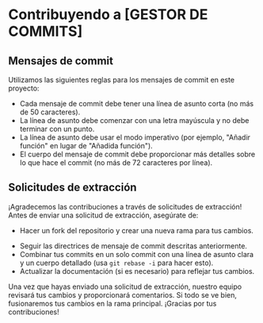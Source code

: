 # Contribuyendo a [GESTOR DE COMMITS]

## Mensajes de commit

Utilizamos las siguientes reglas para los mensajes de commit en este proyecto:

- Cada mensaje de commit debe tener una línea de asunto corta (no más de 50 caracteres).
- La línea de asunto debe comenzar con una letra mayúscula y no debe terminar con un punto.
- La línea de asunto debe usar el modo imperativo (por ejemplo, "Añadir función" en lugar de "Añadida función").
- El cuerpo del mensaje de commit debe proporcionar más detalles sobre lo que hace el commit (no más de 72 caracteres por línea).


## Solicitudes de extracción

¡Agradecemos las contribuciones a través de solicitudes de extracción! Antes de enviar una solicitud de extracción, asegúrate de:

- Hacer un fork del repositorio y crear una nueva rama para tus cambios.
<!-- - Escribir pruebas para tus cambios y asegurarte de que todas las pruebas pasen. -->
- Seguir las directrices de mensaje de commit descritas anteriormente.
- Combinar tus commits en un solo commit con una línea de asunto clara y un cuerpo detallado (usa `git rebase -i` para hacer esto).
- Actualizar la documentación (si es necesario) para reflejar tus cambios.

Una vez que hayas enviado una solicitud de extracción, nuestro equipo revisará tus cambios y proporcionará comentarios. Si todo se ve bien, fusionaremos tus cambios en la rama principal. ¡Gracias por tus contribuciones!
